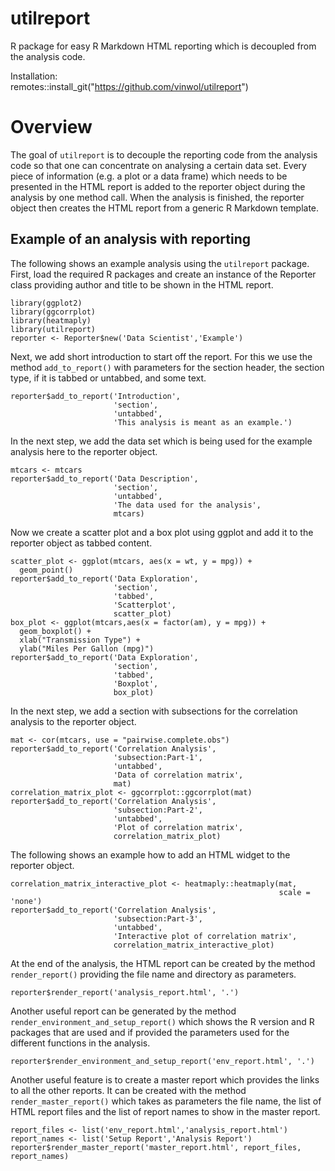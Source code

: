 # utilreport

R package for easy R Markdown HTML reporting which is decoupled from the analysis code.

Installation: 
<br>
remotes::install_git("https://github.com/vinwol/utilreport")

# Overview

The goal of `utilreport` is to decouple the reporting code from the analysis code so that one can concentrate on analysing a certain data set.
Every piece of information (e.g. a plot or a data frame) which needs to be presented in the HTML report is added to the reporter object during the analysis by one method call. When the analysis is finished, the reporter object then creates the HTML report from a generic R Markdown template.

## Example of an analysis with reporting

The following shows an example analysis using the `utilreport` package.
First, load the required R packages and create an instance of the Reporter class providing author and title 
to be shown in the HTML report.  

```{r message = FALSE, eval = FALSE}
library(ggplot2)
library(ggcorrplot)
library(heatmaply)
library(utilreport)
reporter <- Reporter$new('Data Scientist','Example')
```

Next, we add short introduction to start off the report.
For this we use the method `add_to_report()` with parameters for the section header, the section type, if it is tabbed or untabbed, and some text.  

```{r eval = FALSE}
reporter$add_to_report('Introduction',
                       'section',
                       'untabbed',
                       'This analysis is meant as an example.')
```

In the next step, we add the data set which is being used for the example analysis here to the reporter object.

```{r eval = FALSE}
mtcars <- mtcars
reporter$add_to_report('Data Description',
                       'section',
                       'untabbed',
                       'The data used for the analysis', 
                       mtcars)
```

Now we create a scatter plot and a box plot using ggplot and add it to the reporter object as tabbed content.

```{r eval = FALSE}
scatter_plot <- ggplot(mtcars, aes(x = wt, y = mpg)) + 
  geom_point()
reporter$add_to_report('Data Exploration',
                       'section',
                       'tabbed',
                       'Scatterplot', 
                       scatter_plot)
box_plot <- ggplot(mtcars,aes(x = factor(am), y = mpg)) + 
  geom_boxplot() +
  xlab("Transmission Type") + 
  ylab("Miles Per Gallon (mpg)") 
reporter$add_to_report('Data Exploration',
                       'section',
                       'tabbed',
                       'Boxplot', 
                       box_plot)
```

In the next step, we add a section with subsections for the correlation analysis to the reporter object.

```{r eval = FALSE}
mat <- cor(mtcars, use = "pairwise.complete.obs")
reporter$add_to_report('Correlation Analysis',
                       'subsection:Part-1',
                       'untabbed',
                       'Data of correlation matrix', 
                       mat)
correlation_matrix_plot <- ggcorrplot::ggcorrplot(mat)
reporter$add_to_report('Correlation Analysis',
                       'subsection:Part-2',
                       'untabbed',
                       'Plot of correlation matrix', 
                       correlation_matrix_plot)
```

The following shows an example how to add an HTML widget to the reporter object.

```{r eval = FALSE}
correlation_matrix_interactive_plot <- heatmaply::heatmaply(mat, 
                                                            scale = 'none')
reporter$add_to_report('Correlation Analysis', 
                       'subsection:Part-3',
                       'untabbed',
                       'Interactive plot of correlation matrix', 
                       correlation_matrix_interactive_plot)
```

At the end of the analysis, the HTML report can be created by the method `render_report()` 
providing the file name and directory as parameters.

```{r eval = FALSE}
reporter$render_report('analysis_report.html', '.')
```

Another useful report can be generated by the method `render_environment_and_setup_report()` which 
shows the R version and R packages that are used and if provided the parameters used for the different functions in the analysis.

```{r eval = FALSE}
reporter$render_environment_and_setup_report('env_report.html', '.')
```

Another useful feature is to create a master report which provides the links to all the other reports.
It can be created with the method `render_master_report()` which takes as parameters the file name, the list of HTML report files and the list 
of report names to show in the master report.

```{r eval = FALSE}
report_files <- list('env_report.html','analysis_report.html')
report_names <- list('Setup Report','Analysis Report')
reporter$render_master_report('master_report.html', report_files, report_names)
```





